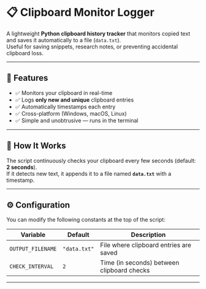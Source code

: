 # 📋 Clipboard Monitor Logger

A lightweight **Python clipboard history tracker** that monitors copied text and saves it automatically to a file (`data.txt`).  
Useful for saving snippets, research notes, or preventing accidental clipboard loss.

---

## 🚀 Features

- ✅ Monitors your clipboard in real-time  
- ✅ Logs **only new and unique** clipboard entries  
- ✅ Automatically timestamps each entry  
- ✅ Cross-platform (Windows, macOS, Linux)  
- ✅ Simple and unobtrusive — runs in the terminal  

---

## 🧠 How It Works

The script continuously checks your clipboard every few seconds (default: **2 seconds**).  
If it detects new text, it appends it to a file named **`data.txt`** with a timestamp.

---

## ⚙️ Configuration

You can modify the following constants at the top of the script:

| Variable | Default | Description |
|-----------|----------|-------------|
| `OUTPUT_FILENAME` | `"data.txt"` | File where clipboard entries are saved |
| `CHECK_INTERVAL` | `2` | Time (in seconds) between clipboard checks |

---